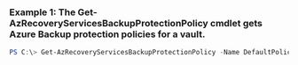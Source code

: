 ### Example 1: The Get-AzRecoveryServicesBackupProtectionPolicy cmdlet gets Azure Backup protection policies for a vault.
```powershell
PS C:\> Get-AzRecoveryServicesBackupProtectionPolicy -Name DefaultPolicy -VaultId $vault
```


